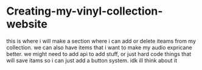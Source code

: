 # Creating-my-vinyl-collection-website
this is where i will make a section where i can add or delete iteams from my collection. we can also have items that i want to make my audio expricane better. we might need to add api to add stuff, or just hard code things that will save itams so i can just add a button system. idk ill think about it
